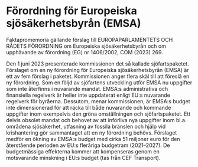 # Förordning för Europeiska sjösäkerhetsbyrån (EMSA)

Faktapromemoria gällande förslag till EUROPAPARLAMENTETS OCH RÅDETS FÖRORDNING om Europeiska sjösäkerhetsbyrån och om upphävande av förordning (EG) nr 1406/2002, COM (2023) 269.

Den 1 juni 2023 presenterade kommissionen det så kallade sjöfartspaketet. Förslaget om en ny förordning för Europeiska sjösäkerhetsbyrån (EMSA) är ett av fem förslag i paketet. Kommissionen anger flera skäl till att föreslå en ny förordning. Som en följd av sjöfartens utveckling utför EMSA nu uppgifter som inte återfinns i nuvarande mandat. EMSA:s administrativa och finansiella regelverk är heller inte uppdaterat enligt EU:s nuvarande regelverk för byråerna. Dessutom, menar kommissionen, är EMSA:s budget inte dimensionerad för att räcka till både nuvarande och kommande uppgifter inom exempelvis den gröna omställningen och sjöfartspaketet. Ett delvis obsolet mandat och behovet av att införliva nya uppgifter inom bl.a. områdena sjösäkerhet, utfasning av fossila bränslen och hjälp vid krishantering gör sammantaget att en ny förordning behövs. Förslaget medför en ökning av EMSA:s budget med cirka 51 miljoner euro för den återstående perioden av EU:s fleråriga budgetram (2021–2027). De budgetmässiga effekterna kommer att kompenseras genom en motsvarande minskning i EU:s budget (tas från CEF Transport).
